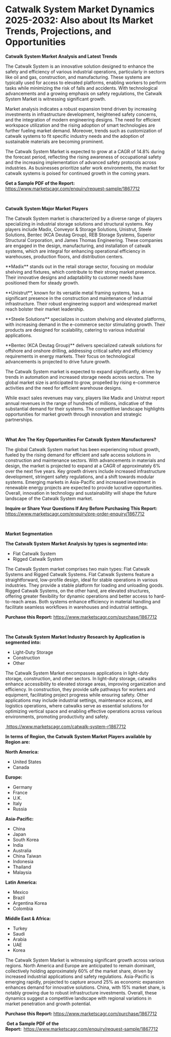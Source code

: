 <p><h1>Catwalk System Market Dynamics 2025-2032: Also about Its Market Trends, Projections, and Opportunities</h1></p><p><strong>Catwalk System Market Analysis and Latest Trends</strong></p>
<p><p>The Catwalk System is an innovative solution designed to enhance the safety and efficiency of various industrial operations, particularly in sectors like oil and gas, construction, and manufacturing. These systems are typically used for access to elevated platforms, enabling workers to perform tasks while minimizing the risk of falls and accidents. With technological advancements and a growing emphasis on safety regulations, the Catwalk System Market is witnessing significant growth.</p><p>Market analysis indicates a robust expansion trend driven by increasing investments in infrastructure development, heightened safety concerns, and the integration of modern engineering designs. The need for efficient workspace utilization and the rising adoption of smart technologies are further fueling market demand. Moreover, trends such as customization of catwalk systems to fit specific industry needs and the adoption of sustainable materials are becoming prominent. </p><p>The Catwalk System Market is expected to grow at a CAGR of 14.8% during the forecast period, reflecting the rising awareness of occupational safety and the increasing implementation of advanced safety protocols across industries. As businesses prioritize safer work environments, the market for catwalk systems is poised for continued growth in the coming years.</p></p>
<p><strong>Get a Sample PDF of the Report:&nbsp;</strong> <a href="https://www.marketscagr.com/enquiry/request-sample/1867712?utm_campaign=2648&utm_medium=2&utm_source=Github&utm_content=ia&utm_term=16042025&utm_id=catwalk-system">https://www.marketscagr.com/enquiry/request-sample/1867712</a></p>
<p>&nbsp;</p>
<p><strong>Catwalk System Major Market Players</strong></p>
<p><p>The Catwalk System market is characterized by a diverse range of players specializing in industrial storage solutions and structural systems. Key players include Madix, Conveyor & Storage Solutions, Unistrut, Steele Solutions, Bentec (KCA Deutag Group), REB Storage Systems, Superior Structural Corporation, and James Thomas Engineering. These companies are engaged in the design, manufacturing, and installation of catwalk systems, which are integral for enhancing operational efficiency in warehouses, production floors, and distribution centers.</p><p>**Madix** stands out in the retail storage sector, focusing on modular shelving and fixtures, which contribute to their strong market presence. Their innovative designs and adaptability to customer needs have positioned them for steady growth.</p><p>**Unistrut**, known for its versatile metal framing systems, has a significant presence in the construction and maintenance of industrial infrastructure. Their robust engineering support and widespread market reach bolster their market leadership.</p><p>**Steele Solutions** specializes in custom shelving and elevated platforms, with increasing demand in the e-commerce sector stimulating growth. Their products are designed for scalability, catering to various industrial applications.</p><p>**Bentec (KCA Deutag Group)** delivers specialized catwalk solutions for offshore and onshore drilling, addressing critical safety and efficiency requirements in energy markets. Their focus on technological advancements is projected to drive future growth.</p><p>The Catwalk System market is expected to expand significantly, driven by trends in automation and increased storage needs across sectors. The global market size is anticipated to grow, propelled by rising e-commerce activities and the need for efficient warehouse designs.</p><p>While exact sales revenues may vary, players like Madix and Unistrut report annual revenues in the range of hundreds of millions, indicative of the substantial demand for their systems. The competitive landscape highlights opportunities for market growth through innovation and strategic partnerships.</p></p>
<p>&nbsp;</p>
<p><strong>What Are The Key Opportunities For Catwalk System Manufacturers?</strong></p>
<p><p>The global Catwalk System market has been experiencing robust growth, fueled by the rising demand for efficient and safe access solutions in construction and maintenance sectors. With advancements in materials and design, the market is projected to expand at a CAGR of approximately 6% over the next five years. Key growth drivers include increased infrastructure development, stringent safety regulations, and a shift towards modular systems. Emerging markets in Asia-Pacific and increased investment in renewable energy projects are expected to provide lucrative opportunities. Overall, innovation in technology and sustainability will shape the future landscape of the Catwalk System market.</p></p>
<p><strong>Inquire or Share Your Questions If Any Before Purchasing This Report:</strong> <a href="https://www.marketscagr.com/enquiry/pre-order-enquiry/1867712?utm_campaign=2648&utm_medium=2&utm_source=Github&utm_content=ia&utm_term=16042025&utm_id=catwalk-system">https://www.marketscagr.com/enquiry/pre-order-enquiry/1867712</a></p>
<p>&nbsp;</p>
<p><strong>Market Segmentation</strong></p>
<p><strong>The Catwalk System Market Analysis by types is segmented into:</strong></p>
<p><ul><li>Flat Catwalk System</li><li>Rigged Catwalk System</li></ul></p>
<p><p>The Catwalk System market comprises two main types: Flat Catwalk Systems and Rigged Catwalk Systems. Flat Catwalk Systems feature a straightforward, low-profile design, ideal for stable operations in various industries. They provide a stable platform for loading and unloading goods. Rigged Catwalk Systems, on the other hand, are elevated structures, offering greater flexibility for dynamic operations and better access to hard-to-reach areas. Both systems enhance efficiency in material handling and facilitate seamless workflows in warehouses and industrial settings.</p></p>
<p><strong>Purchase this Report:&nbsp;</strong><a href="https://www.marketscagr.com/purchase/1867712?utm_campaign=2648&utm_medium=2&utm_source=Github&utm_content=ia&utm_term=16042025&utm_id=catwalk-system">https://www.marketscagr.com/purchase/1867712</a></p>
<p>&nbsp;</p>
<p><strong>The Catwalk System Market Industry Research by Application is segmented into:</strong></p>
<p><ul><li>Light-Duty Storage</li><li>Construction</li><li>Other</li></ul></p>
<p><p>The Catwalk System Market encompasses applications in light-duty storage, construction, and other sectors. In light-duty storage, catwalks enhance accessibility to elevated storage areas, improving organization and efficiency. In construction, they provide safe pathways for workers and equipment, facilitating project progress while ensuring safety. Other applications may include industrial settings, maintenance access, and logistics operations, where catwalks serve as essential solutions for optimizing vertical space and enabling effective operations across various environments, promoting productivity and safety.</p></p>
<p><a href="https://www.marketscagr.com/catwalk-system-r1867712?utm_campaign=2648&utm_medium=2&utm_source=Github&utm_content=ia&utm_term=16042025&utm_id=catwalk-system">&nbsp;https://www.marketscagr.com/catwalk-system-r1867712</a></p>
<p><strong>In terms of Region, the Catwalk System Market Players available by Region are:</strong></p>
<p>
    <p> <strong> North America: </strong>
        <ul>
            <li>United States</li>
            <li>Canada</li>
        </ul>
        </p> 
    <p> <strong> Europe: </strong>
        <ul>
            <li>Germany</li>
            <li>France</li>
            <li>U.K.</li>
            <li>Italy</li>
            <li>Russia</li>
        </ul>
        </p> 
    <p> <strong> Asia-Pacific: </strong>
        <ul>
            <li>China</li>
            <li>Japan</li>
            <li>South Korea</li>
            <li>India</li>
            <li>Australia</li>
            <li>China Taiwan</li>
            <li>Indonesia</li>
            <li>Thailand</li>
            <li>Malaysia</li>
        </ul>
        </p> 
    <p> <strong> Latin America: </strong>
        <ul>
            <li>Mexico</li>
            <li>Brazil</li>
            <li>Argentina Korea</li>
            <li>Colombia</li>
        </ul>
        </p> 
    <p> <strong> Middle East & Africa: </strong>
        <ul>
            <li>Turkey</li>
            <li>Saudi</li>
            <li>Arabia</li>
            <li>UAE</li>
            <li>Korea</li>
        </ul>
    </p>
    </p>
<p><p>The Catwalk System Market is witnessing significant growth across various regions. North America and Europe are anticipated to remain dominant, collectively holding approximately 60% of the market share, driven by increased industrial applications and safety regulations. Asia-Pacific is emerging rapidly, projected to capture around 25% as economic expansion enhances demand for innovative solutions. China, with 15% market share, is notably growing due to robust infrastructure investments. Overall, these dynamics suggest a competitive landscape with regional variations in market penetration and growth potential.</p></p>
<p><strong>Purchase this Report: </strong><a href="https://www.marketscagr.com/purchase/1867712?utm_campaign=2648&utm_medium=2&utm_source=Github&utm_content=ia&utm_term=16042025&utm_id=catwalk-system">https://www.marketscagr.com/purchase/1867712</a></p>
<p>&nbsp;<strong>Get a Sample PDF of the Report:&nbsp;&nbsp;</strong><a href="https://www.marketscagr.com/enquiry/request-sample/1867712?utm_campaign=2648&utm_medium=2&utm_source=Github&utm_content=ia&utm_term=16042025&utm_id=catwalk-system">https://www.marketscagr.com/enquiry/request-sample/1867712</a></p>
<p><strong></strong></p>
<p><p></p><p></p><p></p></p>